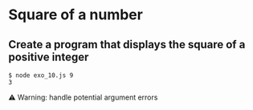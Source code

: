 # Square of a number

## Create a program that displays the square of a positive integer

```
$ node exo_10.js 9
3
```

⚠️ Warning: handle potential argument errors
